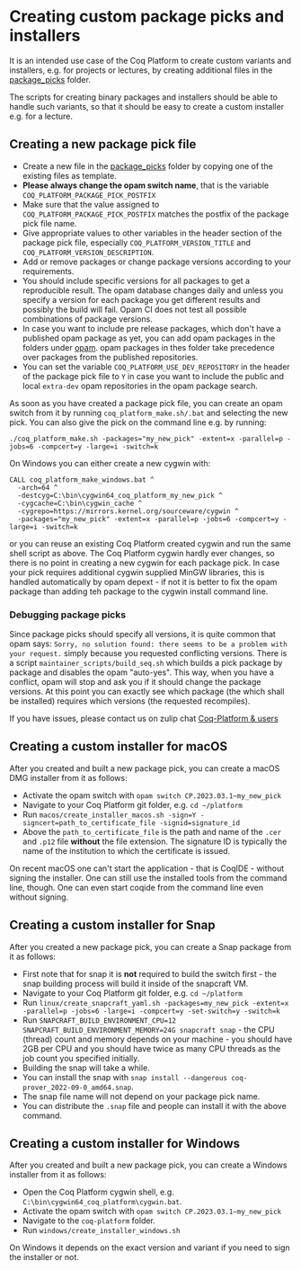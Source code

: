 # Creating custom package picks and installers

It is an intended use case of the Coq Platform to create custom variants and installers, e.g.
for projects or lectures, by creating additional files in the [package_picks](../package_picks) folder.

The scripts for creating binary packages and installers should be able to
handle such variants, so that it should be easy to create a custom installer
e.g. for a lecture.

## Creating a new package pick file

- Create a new file in the [package_picks](package_picks) folder by copying one of the existing files as template.
- **Please always change the opam switch name**, that is the variable `COQ_PLATFORM_PACKAGE_PICK_POSTFIX`
- Make sure that the value assigned to `COQ_PLATFORM_PACKAGE_PICK_POSTFIX` matches the postfix of the package pick file name.
- Give appropriate values to other variables in the header section of the package pick file, especially `COQ_PLATFORM_VERSION_TITLE` and `COQ_PLATFORM_VERSION_DESCRIPTION`.
- Add or remove packages or change package versions according to your requirements.
- You should include specific versions for all packages to get a reproducible result.
  The opam database changes daily and unless you specify a version for each package you get different results and possibly the build will fail.
  Opam CI does not test all possible combinations of package versions.
- In case you want to include pre release packages, which don't have a published opam package as yet, you can add opam packages in the folders under [opam](../opam).
  opam packages in thes folder take precedence over packages from the published repositories.
- You can set the variable `COQ_PLATFORM_USE_DEV_REPOSITORY` in the header of the package pick file to `Y` in case you want to include the public and local `extra-dev` opam repositories in the opam package search.

As soon as you have created a package pick file, you can create an opam switch from it by running `coq_platform_make.sh/.bat` and selecting the new pick.
You can also give the pick on the command line e.g. by running:
```
./coq_platform_make.sh -packages="my_new_pick" -extent=x -parallel=p -jobs=6 -compcert=y -large=i -switch=k
```

On Windows you can either create a new cygwin with:
```
CALL coq_platform_make_windows.bat ^
  -arch=64 ^
  -destcyg=C:\bin\cygwin64_coq_platform_my_new_pick ^
  -cygcache=C:\bin\cygwin_cache ^
  -cygrepo=https://mirrors.kernel.org/sourceware/cygwin ^
  -packages="my_new_pick" -extent=x -parallel=p -jobs=6 -compcert=y -large=i -switch=k 
```
or you can reuse an existing Coq Platform created cygwin and run the same shell script as above.
The Coq Platform cygwin hardly ever changes, so there is no point in creating a new cygwin for each package pick.
In case your pick requires additional cygwin supplied MinGW libraries, this is handled automatically by opam depext - if not it is better to fix the opam package than adding teh package to the cygwin install command line.

### Debugging package picks

Since package picks should specify all versions, it is quite common that opam says: `Sorry, no solution found: there seems to be a problem with your request.` simply because you requested conflicting versions.
There is a script `maintainer_scripts/build_seq.sh` which builds a pick package by package and disables the opam "auto-yes". This way, when you have a conflict, opam will stop and ask you if it should change the package versions. At this point you can exactly see which package (the which shall be installed) requires which versions (the requested recompiles).

If you have issues, please contact us on zulip chat [Coq-Platform & users](https://coq.zulipchat.com/#narrow/stream/250632-Coq-Platform.20devs.20.26.20users)

## Creating a custom installer for macOS

After you created and built a new package pick, you can create a macOS DMG installer from it as follows:

- Activate the opam switch with `opam switch CP.2023.03.1~my_new_pick`
- Navigate to your Coq Platform git folder, e.g. `cd ~/platform`
- Run `macos/create_installer_macos.sh -sign=Y -signcert=path_to_certificate_file -signid=signature_id`
- Above the `path_to_certificate_file` is the path and name of the `.cer` and `.p12` file **without** the file extension. The signature ID is typically the name of the institution to which the certificate is issued.

On recent macOS one can't start the application - that is CoqIDE - without signing the installer. One can still use the installed tools from the command line, though. One can even start coqide from the command line even without signing.

## Creating a custom installer for Snap

After you created a new package pick, you can create a Snap package from it as follows:

- First note that for snap it is **not** required to build the switch first - the snap building process will build it inside of the snapcraft VM.
- Navigate to your Coq Platform git folder, e.g. `cd ~/platform`
- Run `linux/create_snapcraft_yaml.sh -packages=my_new_pick -extent=x -parallel=p -jobs=6 -large=i -compcert=y -set-switch=y -switch=k`
- Run `SNAPCRAFT_BUILD_ENVIRONMENT_CPU=12 SNAPCRAFT_BUILD_ENVIRONMENT_MEMORY=24G snapcraft snap` - the CPU (thread) count and memory depends on your machine - you should have 2GB per CPU and you should have twice as many CPU threads as the job count you specified initially.
- Building the snap will take a while.
- You can install the snap with `snap install --dangerous coq-prover_2022-09-0_amd64.snap`.
- The snap file name will not depend on your package pick name.
- You can distribute the `.snap` file and people can install it with the above command.

## Creating a custom installer for Windows

After you created and built a new package pick, you can create a Windows installer from it as follows:

- Open the Coq Platform cygwin shell, e.g. `C:\bin\cygwin64_coq_platform\cygwin.bat`.
- Activate the opam switch with `opam switch CP.2023.03.1~my_new_pick`
- Navigate to the `coq-platform` folder.
- Run `windows/create_installer_windows.sh`

On Windows it depends on the exact version and variant if you need to sign the installer or not.
